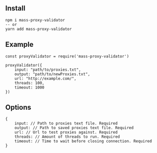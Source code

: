 ## Install

    npm i mass-proxy-validator
    -- or
    yarn add mass-proxy-validator

## Example

    const proxyValidator = require('mass-proxy-validator')

    proxyValidator({
        input: "path/to/proxies.txt",
        output: "path/to/newProxies.txt",
        url: "http://example.com/",
        threads: 100,
        timeout: 1000
    })

## Options

    {
        input: // Path to proxies text file. Required
        output: // Path to saved proxies text file. Required
        url: // Url to test proxies against. Required
        threads: // Amount of threads to run. Required
        timeout: // Time to wait before closing connection. Required
    }

